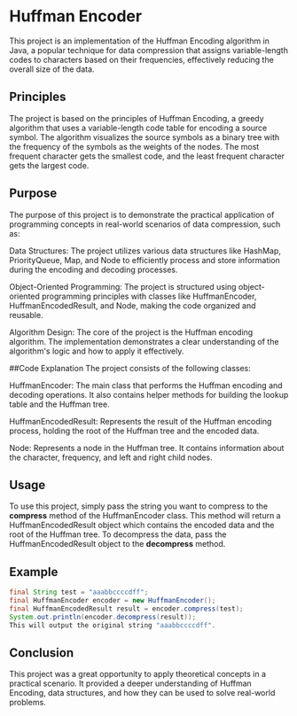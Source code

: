 # Huffman Encoder

This project is an implementation of the Huffman Encoding algorithm in Java, a popular technique for data compression that assigns variable-length codes to characters based on their frequencies, effectively reducing the overall size of the data.

## Principles

The project is based on the principles of Huffman Encoding, a greedy algorithm that uses a variable-length code table for encoding a source symbol. The algorithm visualizes the source symbols as a binary tree with the frequency of the symbols as the weights of the nodes. The most frequent character gets the smallest code, and the least frequent character gets the largest code.

## Purpose

The purpose of this project is to demonstrate the practical application of programming concepts in real-world scenarios of data compression, such as:

Data Structures: The project utilizes various data structures like HashMap, PriorityQueue, Map, and Node to efficiently process and store information during the encoding and decoding processes.

Object-Oriented Programming: The project is structured using object-oriented programming principles with classes like HuffmanEncoder, HuffmanEncodedResult, and Node, making the code organized and reusable.

Algorithm Design: The core of the project is the Huffman encoding algorithm. The implementation demonstrates a clear understanding of the algorithm's logic and how to apply it effectively.

##Code Explanation
The project consists of the following classes:

HuffmanEncoder: The main class that performs the Huffman encoding and decoding operations. It also contains helper methods for building the lookup table and the Huffman tree.

HuffmanEncodedResult: Represents the result of the Huffman encoding process, holding the root of the Huffman tree and the encoded data.

Node: Represents a node in the Huffman tree. It contains information about the character, frequency, and left and right child nodes.

## Usage

To use this project, simply pass the string you want to compress to the **compress** method of the HuffmanEncoder class. This method will return a HuffmanEncodedResult object which contains the encoded data and the root of the Huffman tree. To decompress the data, pass the HuffmanEncodedResult object to the **decompress** method.

## Example

```java
final String test = "aaabbccccdff";
final HuffmanEncoder encoder = new HuffmanEncoder();
final HuffmanEncodedResult result = encoder.compress(test);
System.out.println(encoder.decompress(result));
This will output the original string "aaabbccccdff".
```
## Conclusion
This project was a great opportunity to apply theoretical concepts in a practical scenario. It provided a deeper understanding of Huffman Encoding, data structures, and how they can be used to solve real-world problems.
